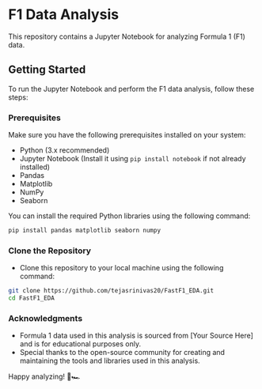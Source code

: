 # F1 Data Analysis

This repository contains a Jupyter Notebook for analyzing Formula 1 (F1) data.

## Getting Started

To run the Jupyter Notebook and perform the F1 data analysis, follow these steps:

### Prerequisites

Make sure you have the following prerequisites installed on your system:

- Python (3.x recommended)
- Jupyter Notebook (Install it using `pip install notebook` if not already installed)
- Pandas
- Matplotlib
- NumPy
- Seaborn

You can install the required Python libraries using the following command:

```bash
pip install pandas matplotlib seaborn numpy
```
### Clone the Repository

- Clone this repository to your local machine using the following command:
```bash
git clone https://github.com/tejasrinivas20/FastF1_EDA.git
cd FastF1_EDA
```
### Acknowledgments

- Formula 1 data used in this analysis is sourced from [Your Source Here] and is for educational purposes only.
- Special thanks to the open-source community for creating and maintaining the tools and libraries used in this analysis.

Happy analyzing! 🏁🏎️
